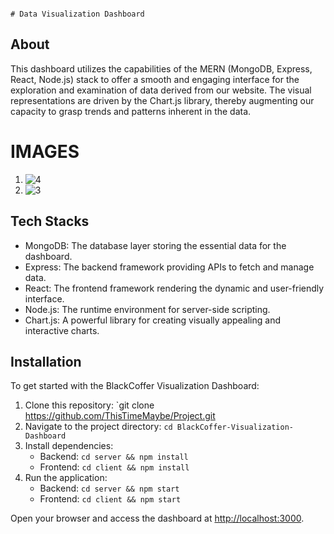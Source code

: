                                                                                              # Data Visualization Dashboard


## About

This dashboard utilizes the capabilities of the MERN (MongoDB, Express, React, Node.js) stack to offer a smooth and engaging interface for the exploration and examination of data derived from our website. The visual representations are driven by the Chart.js library, thereby augmenting our capacity to grasp trends and patterns inherent in the data.

# IMAGES
1. ![4](https://github.com/ThisTimeMaybe/Project/assets/155216493/693592d7-f8b0-4bbb-8e99-0b416f00cda2)
2. ![3](https://github.com/ThisTimeMaybe/Project/assets/155216493/9f9221db-60dd-4c7c-863b-534071fcbab7)

## Tech Stacks

- MongoDB: The database layer storing the essential data for the dashboard.
- Express: The backend framework providing APIs to fetch and manage data.
- React: The frontend framework rendering the dynamic and user-friendly interface.
- Node.js: The runtime environment for server-side scripting.
- Chart.js: A powerful library for creating visually appealing and interactive charts.

## Installation

To get started with the BlackCoffer Visualization Dashboard:

1. Clone this repository: `git clone https://github.com/ThisTimeMaybe/Project.git
2. Navigate to the project directory: `cd BlackCoffer-Visualization-Dashboard`
3. Install dependencies:
   - Backend: `cd server && npm install`
   - Frontend: `cd client && npm install`
4. Run the application:
   - Backend: `cd server && npm start`
   - Frontend: `cd client && npm start`

Open your browser and access the dashboard at [http://localhost:3000](http://localhost:3000).


